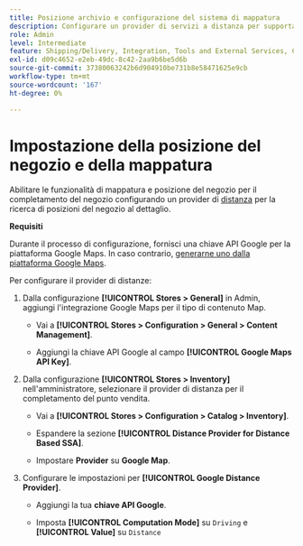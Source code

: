 ```yaml
---
title: Posizione archivio e configurazione del sistema di mappatura
description: Configurare un provider di servizi a distanza per supportare la mappatura della posizione del negozio nell'interfaccia utente della vetrina. Le soluzioni Store Fulfillment richiedono un fornitore a distanza per abilitare la ricerca nel punto vendita al dettaglio e altre funzionalità di mappatura e pianificazione per il flusso di lavoro di implementazione end-to-end.
role: Admin
level: Intermediate
feature: Shipping/Delivery, Integration, Tools and External Services, Configuration
exl-id: d09c4652-e2eb-49dc-8c42-2aa9b6be5d6b
source-git-commit: 37380063242b6d904910be731b8e58471625e9cb
workflow-type: tm+mt
source-wordcount: '167'
ht-degree: 0%

---
```


# Impostazione della posizione del negozio e della mappatura

Abilitare le funzionalità di mappatura e posizione del negozio per il completamento del negozio configurando un provider di [distanza](https://experienceleague.adobe.com/en/docs/commerce-admin/inventory/configuration/distance-priority-algorithm) per la ricerca di posizioni del negozio al dettaglio.

**Requisiti**

Durante il processo di configurazione, fornisci una chiave API Google per la piattaforma Google Maps. In caso contrario, [generarne uno dalla piattaforma Google Maps](https://experienceleague.adobe.com/en/docs/commerce-admin/inventory/configuration/distance-priority-algorithm#configure-google-maps).

Per configurare il provider di distanze:

1. Dalla configurazione **[!UICONTROL Stores > General]** in Admin, aggiungi l&#39;integrazione Google Maps per il tipo di contenuto Map.

   - Vai a **[!UICONTROL Stores > Configuration  > General > Content Management]**.

   - Aggiungi la chiave API Google al campo **[!UICONTROL Google Maps API Key]**.

1. Dalla configurazione **[!UICONTROL Stores > Inventory]** nell&#39;amministratore, selezionare il provider di distanza per il completamento del punto vendita.

   - Vai a **[!UICONTROL Stores > Configuration > Catalog > Inventory]**.

   - Espandere la sezione **[!UICONTROL Distance Provider for Distance Based SSA]**.

   - Impostare **Provider** su **Google Map**.

1. Configurare le impostazioni per **[!UICONTROL Google Distance Provider]**.

   - Aggiungi la tua **chiave API Google**.

   - Imposta **[!UICONTROL Computation Mode]** su `Driving` e **[!UICONTROL Value]** su `Distance`

